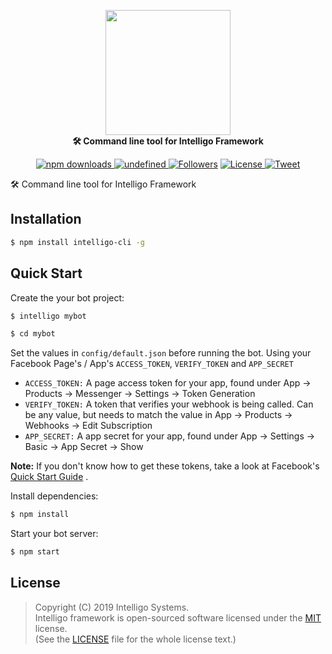 <p align="center">
	<img src="https://raw.githubusercontent.com/intelligo-systems/intelligo/master/.github/intelligo-logo.png" width="200"/>
<br>
	<b>🛠️ Command line tool for Intelligo Framework</b>
</p>
<p align="center">
   <a href="https://www.npmjs.com/package/intelligo-cli">
      <img alt="npm downloads" src="https://img.shields.io/npm/dt/intelligo-cli.svg?style=flat-square">
    </a>
    <a href="https://www.npmjs.com/package/intelligo-cli">
        <img alt="undefined" src="https://img.shields.io/npm/v/intelligo-cli.svg?style=flat-square">
        </a>
    <a href="https://github.com/tortuvshin/">
        <img src="https://img.shields.io/github/followers/tortuvshin.svg?style=social&label=Follow"
            alt="Followers"></a>
    <a href="https://github.com/intelligo-systems/intelligo-cli/blob/master/LICENSE">
            <img alt="License" src="https://img.shields.io/github/license/intelligo-systems/intelligo-cli.svg?colorB=blue&style=flat-square">
           </a>
      <a href="https://twitter.com/intent/tweet?text=Wow:&url=https://github.com/intelligo-systems/intelligo">
     <img alt="Tweet" src="https://img.shields.io/twitter/url/http/shields.io.svg?style=social">
     </a>

</p>

🛠️ Command line tool for Intelligo Framework

## Installation


```bash
$ npm install intelligo-cli -g 
```

## Quick Start

Create the your bot project:

```bash
$ intelligo mybot
```
```bash
$ cd mybot
```

Set the values in `config/default.json` before running the bot. Using your Facebook Page's / App's `ACCESS_TOKEN`, `VERIFY_TOKEN` and `APP_SECRET`

- `ACCESS_TOKEN:` A page access token for your app, found under App -> Products -> Messenger -> Settings -> Token Generation
- `VERIFY_TOKEN:` A token that verifies your webhook is being called. Can be any value, but needs to match the value in App -> Products -> Webhooks -> Edit Subscription
- `APP_SECRET:` A app secret for your app, found under App -> Settings -> Basic -> App Secret -> Show

**Note:** If you don't know how to get these tokens, take a look at Facebook's [Quick Start Guide](https://developers.facebook.com/docs/messenger-platform/guides/quick-start) .

Install dependencies:

```bash
$ npm install
```

Start your bot server:

```bash
$ npm start
```

## License

> Copyright (C) 2019 Intelligo Systems.  
> Intelligo framework is open-sourced software licensed under the [MIT](https://opensource.org/licenses/MIT) license.  
> (See the [LICENSE](https://github.com/intelligo-systems/intelligo-cli/blob/master/LICENSE) file for the whole license text.)
